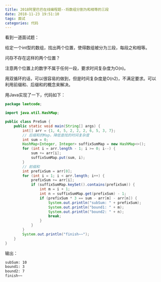 ```yaml
---
title: 2018阿里巴巴在线编程题--将数组分割为和相等的三段
date: 2018-11-23 19:51:10
tags: 面试
categories: 代码
---
```


看到一道面试题：

给定一个int型的数组，找出两个位置，使得数组被分为三段，每段之和相等。

问存不存在这样的两个位置？

注意两个位置上的数字不属于任何一段，要求时间复杂度为O(n)。

用双循环的话，可以很容易的做到，但是时间复杂度是O(n2)，不满足要求。可以利用前缀和、后缀和的概念来解决。

用Java实现了一下，代码如下：

```java
package leetcode;

import java.util.HashMap;

public class PreSum {
    public static void main(String[] args) {
        int[] arr = {1, 4, 5, 2, 2, 2, 6, 5, 3, 7};
        // 后缀和的Map，降低查找的时间复杂度
        int sum = 0;
        HashMap<Integer, Integer> suffixSumMap = new HashMap<>();
        for (int i = arr.length - 1; i >= 0; i--) {
            sum += arr[i];
            suffixSumMap.put(sum, i);
        }
        // 前缀和
        int prefixSum = arr[0];
        for (int i = 1; i < arr.length; i++) {
            prefixSum += arr[i];
            if (suffixSumMap.keySet().contains(prefixSum)) {
                int m = i + 1;
                int n = suffixSumMap.get(prefixSum) - 1;
                if (prefixSum * 3 == sum - arr[m] - arr[n]) {
                    System.out.println("subSum: " + prefixSum);
                    System.out.println("bound1: " + m);
                    System.out.println("bound2: " + n);
                    break;
                }
            }
        }
        System.out.println("finish~~");
    }
}
```

输出：

```bash
subSum: 10
bound1: 3
bound2: 7
finish~~
```
